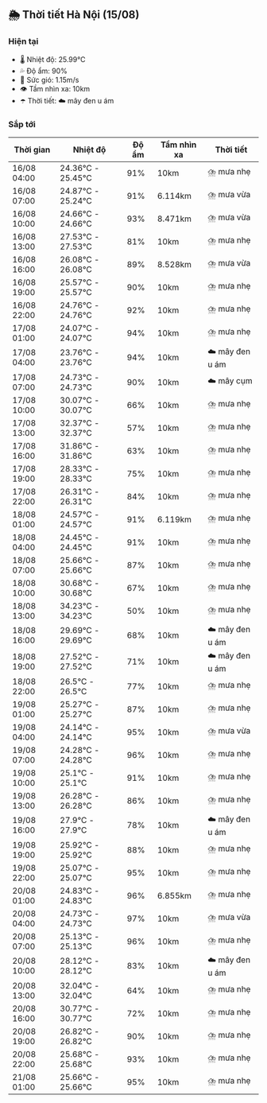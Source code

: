 ## 🌦️ Thời tiết Hà Nội (15/08)

### Hiện tại

- 🌡️ Nhiệt độ: 25.99℃
- 💦 Độ ẩm: 90%
- 💨 Sức gió: 1.15m/s
- 👁️ Tầm nhìn xa: 10km
- ☂️ Thời tiết: ☁️ mây đen u ám

### Sắp tới

| Thời gian | Nhiệt độ | Độ ẩm | Tầm nhìn xa | Thời tiết |
| --- | --- | --- | --- | --- |
| 16/08 04:00 | 24.36℃ - 25.45℃ | 91% | 10km | ⛈️ mưa nhẹ |
| 16/08 07:00 | 24.87℃ - 25.24℃ | 91% | 6.114km | ⛈️ mưa vừa |
| 16/08 10:00 | 24.66℃ - 24.66℃ | 93% | 8.471km | ⛈️ mưa vừa |
| 16/08 13:00 | 27.53℃ - 27.53℃ | 81% | 10km | ⛈️ mưa nhẹ |
| 16/08 16:00 | 26.08℃ - 26.08℃ | 89% | 8.528km | ⛈️ mưa vừa |
| 16/08 19:00 | 25.57℃ - 25.57℃ | 90% | 10km | ⛈️ mưa nhẹ |
| 16/08 22:00 | 24.76℃ - 24.76℃ | 92% | 10km | ⛈️ mưa nhẹ |
| 17/08 01:00 | 24.07℃ - 24.07℃ | 94% | 10km | ⛈️ mưa nhẹ |
| 17/08 04:00 | 23.76℃ - 23.76℃ | 94% | 10km | ☁️ mây đen u ám |
| 17/08 07:00 | 24.73℃ - 24.73℃ | 90% | 10km | ☁️ mây cụm |
| 17/08 10:00 | 30.07℃ - 30.07℃ | 66% | 10km | ⛈️ mưa nhẹ |
| 17/08 13:00 | 32.37℃ - 32.37℃ | 57% | 10km | ⛈️ mưa nhẹ |
| 17/08 16:00 | 31.86℃ - 31.86℃ | 63% | 10km | ⛈️ mưa nhẹ |
| 17/08 19:00 | 28.33℃ - 28.33℃ | 75% | 10km | ⛈️ mưa nhẹ |
| 17/08 22:00 | 26.31℃ - 26.31℃ | 84% | 10km | ⛈️ mưa nhẹ |
| 18/08 01:00 | 24.57℃ - 24.57℃ | 91% | 6.119km | ⛈️ mưa nhẹ |
| 18/08 04:00 | 24.45℃ - 24.45℃ | 91% | 10km | ⛈️ mưa nhẹ |
| 18/08 07:00 | 25.66℃ - 25.66℃ | 87% | 10km | ⛈️ mưa nhẹ |
| 18/08 10:00 | 30.68℃ - 30.68℃ | 67% | 10km | ⛈️ mưa nhẹ |
| 18/08 13:00 | 34.23℃ - 34.23℃ | 50% | 10km | ⛈️ mưa nhẹ |
| 18/08 16:00 | 29.69℃ - 29.69℃ | 68% | 10km | ☁️ mây đen u ám |
| 18/08 19:00 | 27.52℃ - 27.52℃ | 71% | 10km | ☁️ mây đen u ám |
| 18/08 22:00 | 26.5℃ - 26.5℃ | 77% | 10km | ⛈️ mưa nhẹ |
| 19/08 01:00 | 25.27℃ - 25.27℃ | 87% | 10km | ⛈️ mưa nhẹ |
| 19/08 04:00 | 24.14℃ - 24.14℃ | 95% | 10km | ⛈️ mưa vừa |
| 19/08 07:00 | 24.28℃ - 24.28℃ | 96% | 10km | ⛈️ mưa nhẹ |
| 19/08 10:00 | 25.1℃ - 25.1℃ | 91% | 10km | ⛈️ mưa nhẹ |
| 19/08 13:00 | 26.28℃ - 26.28℃ | 86% | 10km | ⛈️ mưa nhẹ |
| 19/08 16:00 | 27.9℃ - 27.9℃ | 78% | 10km | ☁️ mây đen u ám |
| 19/08 19:00 | 25.92℃ - 25.92℃ | 88% | 10km | ⛈️ mưa nhẹ |
| 19/08 22:00 | 25.07℃ - 25.07℃ | 95% | 10km | ⛈️ mưa nhẹ |
| 20/08 01:00 | 24.83℃ - 24.83℃ | 96% | 6.855km | ⛈️ mưa nhẹ |
| 20/08 04:00 | 24.73℃ - 24.73℃ | 97% | 10km | ⛈️ mưa vừa |
| 20/08 07:00 | 25.13℃ - 25.13℃ | 96% | 10km | ⛈️ mưa nhẹ |
| 20/08 10:00 | 28.12℃ - 28.12℃ | 83% | 10km | ☁️ mây đen u ám |
| 20/08 13:00 | 32.04℃ - 32.04℃ | 64% | 10km | ⛈️ mưa nhẹ |
| 20/08 16:00 | 30.77℃ - 30.77℃ | 72% | 10km | ⛈️ mưa nhẹ |
| 20/08 19:00 | 26.82℃ - 26.82℃ | 90% | 10km | ⛈️ mưa nhẹ |
| 20/08 22:00 | 25.68℃ - 25.68℃ | 93% | 10km | ⛈️ mưa nhẹ |
| 21/08 01:00 | 25.66℃ - 25.66℃ | 95% | 10km | ⛈️ mưa nhẹ |
